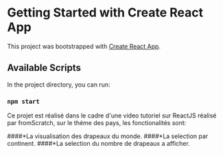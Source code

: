 # Getting Started with Create React App

This project was bootstrapped with [Create React App](https://github.com/facebook/create-react-app).

## Available Scripts

In the project directory, you can run:

### `npm start`

Ce projet est réalisé dans le cadre d'une video tutoriel sur ReactJS réalisé par fromScratch, sur le théme des pays, les fonctionalités sont:

####*La visualisation des drapeaux du monde.
####*La selection par continent.
####*La selection du nombre de drapeaux a afficher.


